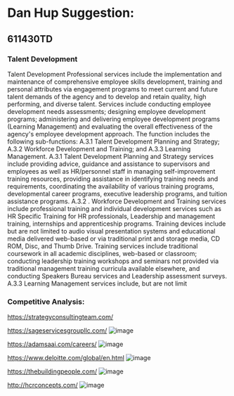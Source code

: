 # Dan Hup Suggestion:
## 611430TD
### Talent Development
Talent Development Professional services include the implementation and maintenance of comprehensive employee skills development, 
training and personal attributes via engagement programs to meet current and future talent demands of the agency
and to develop and retain quality, high performing, and diverse talent. Services include conducting employee development 
needs assessments; designing employee development programs; administering and delivering employee development programs 
(Learning Management) and evaluating the overall effectiveness of the agency's employee development approach. 
The function includes the following sub-functions: A.3.1 Talent Development Planning and Strategy;
A.3.2 Workforce Development and Training; and A.3.3 Learning Management. A.3.1 Talent Development Planning and Strategy 
services include providing advice, guidance and assistance to supervisors and employees as well as HR/personnel staff 
in managing self-improvement training resources, providing assistance in identifying training needs and requirements, 
coordinating the availability of various training programs, developmental career programs, executive leadership programs, 
and tuition assistance programs. A.3.2 . Workforce Development and Training services include professional training and 
individual development services such as HR Specific Training for HR professionals, Leadership and management training, 
internships and apprenticeship programs. Training devices include but are not limited to audio visual presentation systems
and educational media delivered web-based or via traditional print and storage media, CD ROM, Disc, and Thumb Drive. 
Training services include traditional coursework in all academic disciplines, web-based or classroom; conducting leadership 
training workshops and seminars not provided via traditional management training curricula available elsewhere, and conducting
Speakers Bureau services and Leadership assessment surveys. A.3.3 Learning Management services include, but are not limit

### Competitive Analysis:

https://strategyconsultingteam.com/


https://sageservicesgroupllc.com/
![image](https://user-images.githubusercontent.com/111144473/210368686-31c570ca-1f19-4833-b45e-1f4a1b4a55a8.png)

https://adamsaai.com/careers/
![image](https://user-images.githubusercontent.com/111144473/210366089-a9a82a39-f053-4461-9a06-659aeb9430cf.png)

https://www.deloitte.com/global/en.html
![image](https://user-images.githubusercontent.com/111144473/210366898-d525c726-e1ab-43c0-9272-e8b18694dfa6.png)

https://thebuildingpeople.com/
![image](https://user-images.githubusercontent.com/111144473/210367499-6bb26418-f015-4b9c-9d9c-1d295152ca5a.png)

http://hcrconcepts.com/
![image](https://user-images.githubusercontent.com/111144473/210368017-7fbba79a-a3b6-468b-ac4a-3e9136261753.png)
